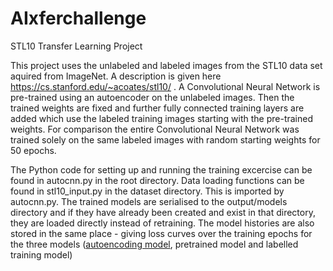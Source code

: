 # AIxferchallenge
STL10 Transfer Learning Project

This project uses the unlabeled and labeled images from the STL10 data set aquired from ImageNet. A description is given here https://cs.stanford.edu/~acoates/stl10/ . A Convolutional Neural Network is pre-trained using an autoencoder on the unlabeled images. Then the trained weights are fixed and further fully connected training layers are added which use the labeled training images starting with the pre-trained weights. 
For comparison the entire Convolutional Neural Network was trained solely on the same labeled images with random starting weights for 50 epochs.

The Python code for setting up and running the training excercise can be found in autocnn.py in the root directory. Data loading functions can be found in stl10_input.py in the dataset directory. This is imported by autocnn.py. The trained models are serialised to the output/models directory and if they have already been created and exist in that directory, they are loaded directly instead of retraining. The model histories are also stored in the same place - giving loss curves over the training epochs for the three models (<a href="https://github.com/er1k1/AIxferchallenge/blob/master/autoencloss.png" >autoencoding model</a>, pretrained model and labelled training model)
 
